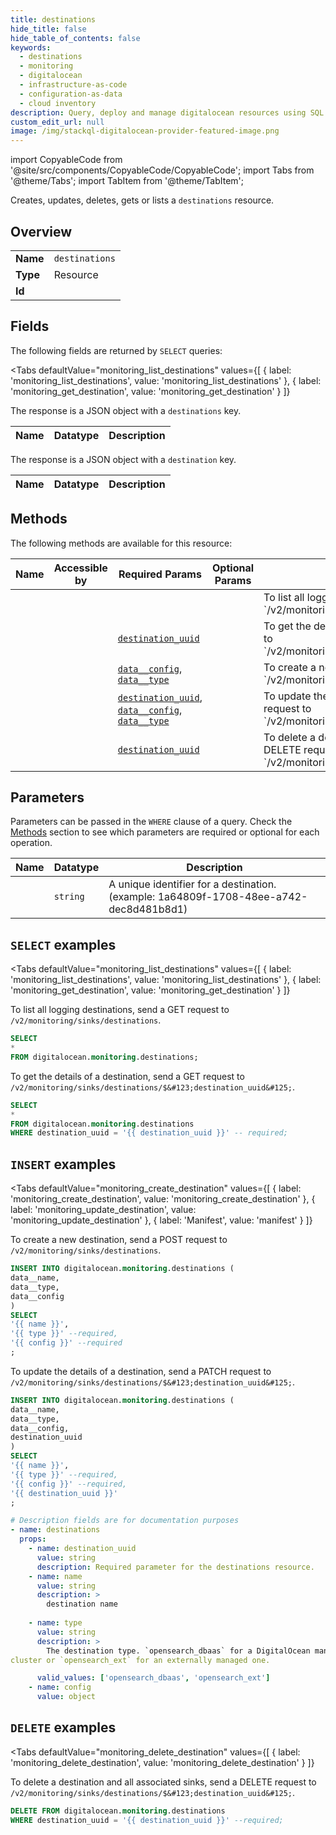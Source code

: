 ```yaml
--- 
title: destinations
hide_title: false
hide_table_of_contents: false
keywords:
  - destinations
  - monitoring
  - digitalocean
  - infrastructure-as-code
  - configuration-as-data
  - cloud inventory
description: Query, deploy and manage digitalocean resources using SQL
custom_edit_url: null
image: /img/stackql-digitalocean-provider-featured-image.png
---
```


import CopyableCode from '@site/src/components/CopyableCode/CopyableCode';
import Tabs from '@theme/Tabs';
import TabItem from '@theme/TabItem';

Creates, updates, deletes, gets or lists a <code>destinations</code> resource.

## Overview
<table><tbody>
<tr><td><b>Name</b></td><td><code>destinations</code></td></tr>
<tr><td><b>Type</b></td><td>Resource</td></tr>
<tr><td><b>Id</b></td><td><CopyableCode code="digitalocean.monitoring.destinations" /></td></tr>
</tbody></table>

## Fields

The following fields are returned by `SELECT` queries:

<Tabs
    defaultValue="monitoring_list_destinations"
    values={[
        { label: 'monitoring_list_destinations', value: 'monitoring_list_destinations' },
        { label: 'monitoring_get_destination', value: 'monitoring_get_destination' }
    ]}
>
<TabItem value="monitoring_list_destinations">

The response is a JSON object with a `destinations` key.

<table>
<thead>
    <tr>
    <th>Name</th>
    <th>Datatype</th>
    <th>Description</th>
    </tr>
</thead>
<tbody>
</tbody>
</table>
</TabItem>
<TabItem value="monitoring_get_destination">

The response is a JSON object with a `destination` key.

<table>
<thead>
    <tr>
    <th>Name</th>
    <th>Datatype</th>
    <th>Description</th>
    </tr>
</thead>
<tbody>
</tbody>
</table>
</TabItem>
</Tabs>

## Methods

The following methods are available for this resource:

<table>
<thead>
    <tr>
    <th>Name</th>
    <th>Accessible by</th>
    <th>Required Params</th>
    <th>Optional Params</th>
    <th>Description</th>
    </tr>
</thead>
<tbody>
<tr>
    <td><a href="#monitoring_list_destinations"><CopyableCode code="monitoring_list_destinations" /></a></td>
    <td><CopyableCode code="select" /></td>
    <td></td>
    <td></td>
    <td>To list all logging destinations, send a GET request to `/v2/monitoring/sinks/destinations`.</td>
</tr>
<tr>
    <td><a href="#monitoring_get_destination"><CopyableCode code="monitoring_get_destination" /></a></td>
    <td><CopyableCode code="select" /></td>
    <td><a href="#parameter-destination_uuid"><code>destination_uuid</code></a></td>
    <td></td>
    <td>To get the details of a destination, send a GET request to `/v2/monitoring/sinks/destinations/$&#123;destination_uuid&#125;`.</td>
</tr>
<tr>
    <td><a href="#monitoring_create_destination"><CopyableCode code="monitoring_create_destination" /></a></td>
    <td><CopyableCode code="insert" /></td>
    <td><a href="#parameter-data__config"><code>data__config</code></a>, <a href="#parameter-data__type"><code>data__type</code></a></td>
    <td></td>
    <td>To create a new destination, send a POST request to `/v2/monitoring/sinks/destinations`.</td>
</tr>
<tr>
    <td><a href="#monitoring_update_destination"><CopyableCode code="monitoring_update_destination" /></a></td>
    <td><CopyableCode code="insert" /></td>
    <td><a href="#parameter-destination_uuid"><code>destination_uuid</code></a>, <a href="#parameter-data__config"><code>data__config</code></a>, <a href="#parameter-data__type"><code>data__type</code></a></td>
    <td></td>
    <td>To update the details of a destination, send a PATCH request to `/v2/monitoring/sinks/destinations/$&#123;destination_uuid&#125;`.</td>
</tr>
<tr>
    <td><a href="#monitoring_delete_destination"><CopyableCode code="monitoring_delete_destination" /></a></td>
    <td><CopyableCode code="delete" /></td>
    <td><a href="#parameter-destination_uuid"><code>destination_uuid</code></a></td>
    <td></td>
    <td>To delete a destination and all associated sinks, send a DELETE request to `/v2/monitoring/sinks/destinations/$&#123;destination_uuid&#125;`.</td>
</tr>
</tbody>
</table>

## Parameters

Parameters can be passed in the `WHERE` clause of a query. Check the [Methods](#methods) section to see which parameters are required or optional for each operation.

<table>
<thead>
    <tr>
    <th>Name</th>
    <th>Datatype</th>
    <th>Description</th>
    </tr>
</thead>
<tbody>
<tr id="parameter-destination_uuid">
    <td><CopyableCode code="destination_uuid" /></td>
    <td><code>string</code></td>
    <td>A unique identifier for a destination. (example: 1a64809f-1708-48ee-a742-dec8d481b8d1)</td>
</tr>
</tbody>
</table>

## `SELECT` examples

<Tabs
    defaultValue="monitoring_list_destinations"
    values={[
        { label: 'monitoring_list_destinations', value: 'monitoring_list_destinations' },
        { label: 'monitoring_get_destination', value: 'monitoring_get_destination' }
    ]}
>
<TabItem value="monitoring_list_destinations">

To list all logging destinations, send a GET request to `/v2/monitoring/sinks/destinations`.

```sql
SELECT
*
FROM digitalocean.monitoring.destinations;
```
</TabItem>
<TabItem value="monitoring_get_destination">

To get the details of a destination, send a GET request to `/v2/monitoring/sinks/destinations/$&#123;destination_uuid&#125;`.

```sql
SELECT
*
FROM digitalocean.monitoring.destinations
WHERE destination_uuid = '{{ destination_uuid }}' -- required;
```
</TabItem>
</Tabs>


## `INSERT` examples

<Tabs
    defaultValue="monitoring_create_destination"
    values={[
        { label: 'monitoring_create_destination', value: 'monitoring_create_destination' },
        { label: 'monitoring_update_destination', value: 'monitoring_update_destination' },
        { label: 'Manifest', value: 'manifest' }
    ]}
>
<TabItem value="monitoring_create_destination">

To create a new destination, send a POST request to `/v2/monitoring/sinks/destinations`.

```sql
INSERT INTO digitalocean.monitoring.destinations (
data__name,
data__type,
data__config
)
SELECT 
'{{ name }}',
'{{ type }}' --required,
'{{ config }}' --required
;
```
</TabItem>
<TabItem value="monitoring_update_destination">

To update the details of a destination, send a PATCH request to `/v2/monitoring/sinks/destinations/$&#123;destination_uuid&#125;`.

```sql
INSERT INTO digitalocean.monitoring.destinations (
data__name,
data__type,
data__config,
destination_uuid
)
SELECT 
'{{ name }}',
'{{ type }}' --required,
'{{ config }}' --required,
'{{ destination_uuid }}'
;
```
</TabItem>
<TabItem value="manifest">

```yaml
# Description fields are for documentation purposes
- name: destinations
  props:
    - name: destination_uuid
      value: string
      description: Required parameter for the destinations resource.
    - name: name
      value: string
      description: >
        destination name
        
    - name: type
      value: string
      description: >
        The destination type. `opensearch_dbaas` for a DigitalOcean managed OpenSearch
cluster or `opensearch_ext` for an externally managed one.

      valid_values: ['opensearch_dbaas', 'opensearch_ext']
    - name: config
      value: object
```
</TabItem>
</Tabs>


## `DELETE` examples

<Tabs
    defaultValue="monitoring_delete_destination"
    values={[
        { label: 'monitoring_delete_destination', value: 'monitoring_delete_destination' }
    ]}
>
<TabItem value="monitoring_delete_destination">

To delete a destination and all associated sinks, send a DELETE request to `/v2/monitoring/sinks/destinations/$&#123;destination_uuid&#125;`.

```sql
DELETE FROM digitalocean.monitoring.destinations
WHERE destination_uuid = '{{ destination_uuid }}' --required;
```
</TabItem>
</Tabs>
